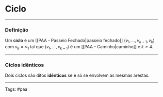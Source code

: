 
# Ciclo

---

### Definição

Um **ciclo** é um [[PAA - Passeio Fechado|passeio fechado]] $(v_1, \dots, v_{k-1}, v_k)$ com $v_k=v_1$ tal que $(v_1,\dots,v_{k-1})$ é um [[PAA - Caminho|caminho]] e $k \geq 4$.

---

### Ciclos idênticos

Dois ciclos são ditos **idênticos** se e só se envolvem as mesmas arestas.

---

Tags: #paa

